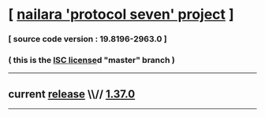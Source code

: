 
# [ [nailara 'protocol seven' project](http://src.nailara.net/) ]

### [ source code version : 19.8196-2963.0 ]

### ( this is the [ISC license](license)d "master" branch )
---
## current [release](https://github.com/anotherlink/nailara/releases) \\\\// [1.37.0](https://github.com/anotherlink/nailara/releases/tag/1.37.0)
---
